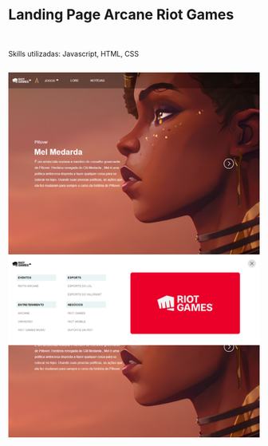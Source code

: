 # Landing Page Arcane Riot Games <br><br>

Skills utilizadas: Javascript, HTML, CSS

##

![index_imagem](https://github.com/Samuelloliiveira/landing_page_arcane_riotgames/blob/main/img/capa.png?raw=true)
![index_imagem](https://github.com/Samuelloliiveira/landing_page_arcane_riotgames/blob/main/img/menugrande.png?raw=true)
